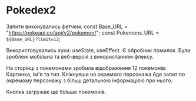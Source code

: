# Pokedex2
Запити виконувались фетчем. 
const Base_URL = "https://pokeapi.co/api/v2/pokemon/";
const Pokemons_URL = `${Base_URL}?limit=12`;

Використовувались хуки: useState, useEffect. Є обробник помилок. Були зроблені мобільна та веб-версія з використанням флексу. 

На сторінці з покемонами зробила відображення 12 покемонів: Картинка, ім'я та тип.
Клікнувши на окремого персонажа йде запит по окремому персонажу з більш детальною інформацією про нього.

Кнопка загружає щє більше покемонів.  
